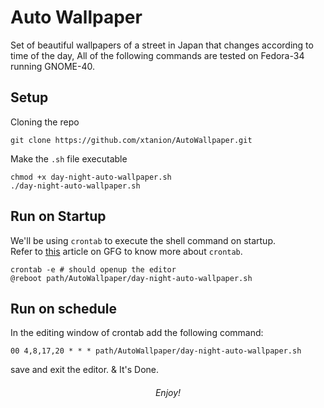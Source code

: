 # Auto Wallpaper

Set of beautiful wallpapers of a street in Japan that changes according to time of the day,
All of the following commands are tested on Fedora-34 running GNOME-40.
## Setup
Cloning the repo
```
git clone https://github.com/xtanion/AutoWallpaper.git
```
Make the `.sh` file executable
```
chmod +x day-night-auto-wallpaper.sh
./day-night-auto-wallpaper.sh 
```
## Run on Startup
We'll be using `crontab` to execute the shell command on startup.</br>
Refer to [this](https://www.geeksforgeeks.org/crontab-in-linux-with-examples/#) article on GFG to know more about `crontab`.
```
crontab -e # should openup the editor 
@reboot path/AutoWallpaper/day-night-auto-wallpaper.sh
```
## Run on schedule
In the editing window of crontab add the following command:
```
00 4,8,17,20 * * * path/AutoWallpaper/day-night-auto-wallpaper.sh
```
save and exit the editor. & It's Done.
<div align="center">
  <h6> Enjoy!</h6>
</div>
